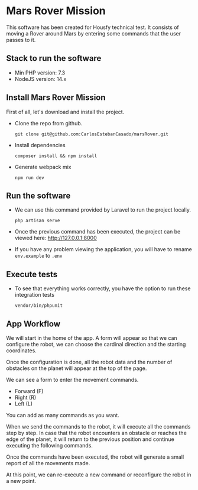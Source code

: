 # Mars Rover Mission
This software has been created for Housfy technical test.
It consists of moving a Rover around Mars by entering some commands that the user passes to it.

## Stack to run the software
- Min PHP version: 7.3
- NodeJS version: 14.x

## Install Mars Rover Mission
First of all, let's download and install the project.
- Clone the repo from github.

    ```
    git clone git@github.com:CarlosEstebanCasado/marsRover.git
    ```
- Install dependencies
    ```
    composer install && npm install
    ```
- Generate webpack mix
    ```
    npm run dev
    ```
## Run the software
- We can use this command provided by Laravel to run the project locally.
    ```
    php artisan serve
    ```
- Once the previous command has been executed, the project can be viewed here: http://127.0.0.1:8000

- If you have any problem viewing the application, you will have to rename `env.example` to `.env`

## Execute tests
- To see that everything works correctly, you have the option to run these integration tests
    ```
    vendor/bin/phpunit
    ```
## App Workflow

We will start in the home of the app.
A form will appear so that we can configure the robot, we can choose the cardinal direction and the starting coordinates.

Once the configuration is done, all the robot data and the number of obstacles on the planet will appear at the top of the page.

We can see a form to enter the movement commands.
- Forward (F)
- Right (R)
- Left (L)

You can add as many commands as you want.

When we send the commands to the robot, it will execute all the commands step by step. In case that the robot encounters an obstacle or reaches the edge of the planet, it will return to the previous position and continue executing the following commands.

Once the commands have been executed, the robot will generate a small report of all the movements made.

At this point, we can re-execute a new command or reconfigure the robot in a new point.

